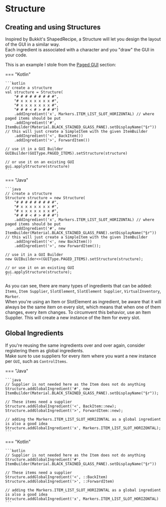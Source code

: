 # Structure

## Creating and using Structures

Inspired by Bukkit's ShapedRecipe, a Structure will let you design the layout of the GUI in a similar way.  
Each ingredient is associated with a character and you "draw" the GUI in your code.

This is an example I stole from the [Paged GUI](guis/paged.md) section:

=== "Kotlin"

    ```kotlin
    // create a structure
    val structure = Structure(
        "# # # # # # # # #",
        "# x x x x x x x #",
        "# x x x x x x x #",
        "# # # < # > # # #")
        .addIngredient('x', Markers.ITEM_LIST_SLOT_HORIZONTAL) // where paged items should be put
        .addIngredient('#', ItemBuilder(Material.BLACK_STAINED_GLASS_PANE).setDisplayName("§r")) // this will just create a SimpleItem with the given ItemBuilder
        .addIngredient('<', BackItem())
        .addIngredient('>', ForwardItem())

    // use it in a GUI Builder
    GUIBuilder(GUIType.PAGED_ITEMS).setStructure(structure)
    
    // or use it on an existing GUI
    gui.applyStructure(structure)
    ```

=== "Java"

    ```java
    // create a structure
    Structure structure = new Structure(
        "# # # # # # # # #",
        "# x x x x x x x #",
        "# x x x x x x x #",
        "# # # < # > # # #")
        .addIngredient('x', Markers.ITEM_LIST_SLOT_HORIZONTAL) // where paged items should be put
        .addIngredient('#', new ItemBuilder(Material.BLACK_STAINED_GLASS_PANE).setDisplayName("§r")) // this will just create a SimpleItem with the given ItemBuilder
        .addIngredient('<', new BackItem())
        .addIngredient('>', new ForwardItem());

    // use it in a GUI Builder
    new GUIBuilder<>(GUIType.PAGED_ITEMS).setStructure(structure);

    // or use it on an existing GUI
    gui.applyStructure(structure);
    ```

As you can see, there are many types of ingredients that can be added:
`Items`, `Item Supplier`, `SlotElement`, `SlotElement Supplier`, `VirtualInventory`, `Marker`.  
When you're using an Item or SlotElement as ingredient, be aware that it will always be the same item on every slot, which means that when one of them changes, every item changes. To circumvent this behavior, use an Item Supplier. This will create a new instance of the Item for every slot.

## Global Ingredients

If you're reusing the same ingredients over and over again, consider registering them as global ingredients.  
Make sure to use suppliers for every item where you want a new instance per `GUI`, such as `ControlItems`.

=== "Java"

    ```java
    // Supplier is not needed here as the Item does not do anything
    Structure.addGlobalIngredient('#', new ItemBuilder(Material.BLACK_STAINED_GLASS_PANE).setDisplayName("§r"));

    // These items need a supplier
    Structure.addGlobalIngredient('<', BackItem::new);
    Structure.addGlobalIngredient('>', ForwardItem::new);

    // adding the Markers.ITEM_LIST_SLOT_HORIZONTAL as a global ingredient is also a good idea
    Structure.addGlobalIngredient('x', Markers.ITEM_LIST_SLOT_HORIZONTAL);
    ```

=== "Kotlin"
    
    ```kotlin
    // Supplier is not needed here as the Item does not do anything
    Structure.addGlobalIngredient('#', ItemBuilder(Material.BLACK_STAINED_GLASS_PANE).setDisplayName("§r"))
    
    // These items need a supplier
    Structure.addGlobalIngredient('<', ::BackItem)
    Structure.addGlobalIngredient('>', ::ForwardItem)
    
    // adding the Markers.ITEM_LIST_SLOT_HORIZONTAL as a global ingredient is also a good idea
    Structure.addGlobalIngredient('x', Markers.ITEM_LIST_SLOT_HORIZONTAL)
    ```